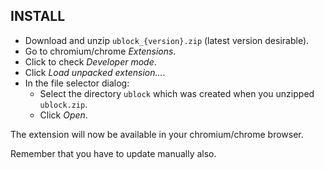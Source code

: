 ## INSTALL

- Download and unzip `ublock_{version}.zip` (latest version desirable).
- Go to chromium/chrome *Extensions*.
- Click to check *Developer mode*.
- Click *Load unpacked extension...*.
- In the file selector dialog:
    - Select the directory `ublock` which was created when you unzipped `ublock.zip`.
    - Click *Open*.

The extension will now be available in your chromium/chrome browser.

Remember that you have to update manually also.
